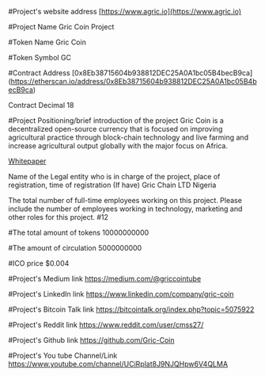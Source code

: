 #Project's website address 
[https://www.agric.io](https://www.agric.io)

#Project Name 
Gric Coin Project

#Token Name 
Gric Coin

#Token Symbol 
GC

#Contract Address 
[0x8Eb38715604b938812DEC25A0A1bc05B4becB9ca] (https://etherscan.io/address/0x8Eb38715604b938812DEC25A0A1bc05B4becB9ca)

Contract Decimal 
18

#Project Positioning/brief introduction of the project 
Gric Coin is a decentralized open-source currency that is focused on improving
agricultural practice through block-chain technology and live farming and increase
agricultural output globally with the major focus on Africa.

[Whitepaper](https://agric.io/wp-content/uploads/2018/10/GRIC_GC_ICO_-_r1.pdf)

Name of the Legal entity who is in charge of the project, place of
registration, time of registration (If have) 
Gric Chain LTD
Nigeria

The total number of full-time employees working on this project.
Please include the number of employees working in technology,
marketing and other roles for this project. 
#12

#The total amount of tokens 
10000000000

#The amount of circulation 
5000000000

#ICO price 
$0.004

#Project's Medium link 
https://medium.com/@griccointube

#Project's LinkedIn link 
https://www.linkedin.com/company/gric-coin

#Project's Bitcoin Talk link 
https://bitcointalk.org/index.php?topic=5075922

#Project's Reddit link 
https://www.reddit.com/user/cmss27/

#Project's Github link 
https://github.com/Gric-Coin

#Project's You tube Channel/Link 
https://www.youtube.com/channel/UCiRplat8J9NJQHpw6V4QLMA



